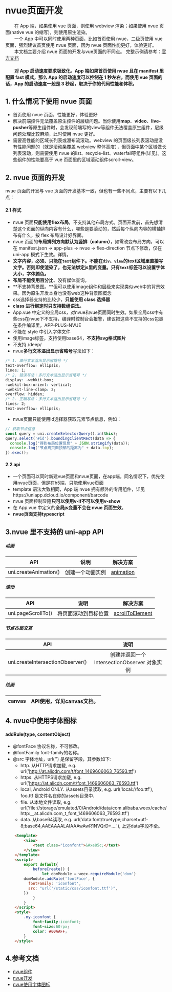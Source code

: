 # nvue页面开发

&emsp;&emsp;在 App 端，如果使用 vue 页面，则使用 webview 渲染；如果使用 nvue 页面(native vue 的缩写)，则使用原生渲染。  
&emsp;&emsp;一个 App 中可以同时使用两种页面，比如首页使用 nvue，二级页使用 vue 页面，强烈建议首页使用 nvue 页面，因为 nvue 页面性能更好，体验更好。  
&emsp;&emsp;本文档主要介绍 nvue 页面的开发与vue页面的不同点。
完整示例请参考：[官方文档](https://uniapp.dcloud.net.cn/tutorial/nvue-outline.html#)

#### &emsp;&emsp;对 App 启动速度要求极致化。App 端如果首页使用 nvue 且在 manifest 里配置 fast 模式，那么 App 的启动速度可以控制在 1 秒左右。而使用 vue 页面的话，App 的启动速度一般是 3 秒起，取决于你的代码性能和体积。

## 1. 什么情况下使用 nvue 页面
- 首页使用 nvue 页面，性能更好，体验更好
- 解决前端控件无法覆盖原生控件的层级问题。当你使用**map**、**video**、**live-pusher**等原生组件时，会发现前端写的view等组件无法覆盖原生组件，层级问题处理比较麻烦，此时使用 nvue 更好。
- 需要高性能的区域长列表或瀑布流滚动。webview 的页面级长列表滚动是没有性能问题的（就是滚动条覆盖 webview 整体高度），但页面中某个区域做长列表滚动，则需要使用 nvue 的list、recycle-list、waterfall等组件(详见)。这些组件的性能要高于 vue 页面里的区域滚动组件scroll-view。

## 2. nvue 页面的开发
nvue 页面的开发与 vue 页面的开发基本一致，但也有一些不同点，主要有以下几点：

#### 2.1 样式
- nvue 页面**只能使用flex布局**，不支持其他布局方式。页面开发前，首先想清楚这个页面的纵向内容有什么，哪些是要滚动的，然后每个纵向内容的横轴排布有什么，按 flex 布局设计好界面。
- nvue 页面的**布局排列方向默认为竖排（column）**，如需改变布局方向，可以在 manifest.json -> app-plus -> nvue -> flex-direction 节点下修改，仅在 uni-app 模式下生效。详情。
- **文字内容，必须、只能在`text`组件下。不能在`div`、`view`的text区域里直接写文字。否则即使渲染了，也无法绑定js里的变量。只有`text`标签可以设置字体大小，字体颜色。**
- **布局不能使用百分比**、没有媒体查询。
- **不支持背景图。**但可以使用image组件和层级来实现类似web中的背景效果。因为原生开发本身也没有web这种背景图概念
- css选择器支持的比较少，**只能使用 class 选择器**
- **class 进行绑定时只支持数组语法。**
- App.vue 中定义的全局css，对nvue和vue页面同时生效。如果全局css中有些css在nvue下不支持，编译时控制台会报警，建议把这些不支持的css包裹在条件编译里，APP-PLUS-NVUE
- 不能在 style 中引入字体文件
- 使用image标签，支持使用base64，**不支持svg格式图片**
- 不支持 /deep/
- nvue**多行文本溢出显示省略号**写法如下：
```css
/* 1. 单行文本溢出显示省略号 */
text-overflow: ellipsis;
lines: 1;
/* 2. 错误写法：多行文本溢出显示省略号 */ 
display: -webkit-box;
-webkit-box-orient: vertical;
-webkit-line-clamp: 2;
overflow: hidden;
/* 2. 正确写法：多行文本溢出显示省略号 */ 
lines: 2;
text-overflow: ellipsis;
```
- nvue页面只能使用Id选择器获取元素节点信息，例如：
```javascript
// 获取节点信息
const query = uni.createSelectorQuery().in(this);
query.select('#id').boundingClientRect(data => {
  console.log("得到布局位置信息" + JSON.stringify(data));
  console.log("节点离页面顶部的距离为" + data.top);
}).exec();
```
#### 2.2 api
- 一个页面可以同时新建vue页面和nvue页面，在app端，同名情况下，优先使用nvue页面，但是在h5端，只能使用vue页面
- template 语法大致相同，App 端 nvue 拥有额外的专用组件，详见https://uniapp.dcloud.io/component/barcode
- nvue 页面控制显隐**只可以使用v-if不可以使用v-show**
- 在 App.vue 中定义的**全局js变量不会在 nvue 页面生效**。
- **nvue页面支持typescript**
  
  
## 3.nvue 里不支持的 uni-app API
##### 动画
|API|	说明	|解决方案|
|--|:--:|:--:|
|uni.createAnimation()	|创建一个动画实例	|[animation](https://uniapp.dcloud.net.cn/tutorial/nvue-api.html#animation)
##### 滚动
|API	|说明	|解决方案
|--|:--:|:--:|
|uni.pageScrollTo()	|将页面滚动到目标位置	|[scrollToElement](https://uniapp.dcloud.net.cn/tutorial/nvue-api.html#scrolltoelement)|
##### 节点布局交互
|API	|说明|
|--|:--:|
|uni.createIntersectionObserver()	|创建并返回一个 IntersectionObserver 对象实例
##### 绘画
|canvas| API使用，详见canvas文档。|
|--|:--:|

## 4. nvue中使用字体图标
#### addRule(type, contentObject)

- @fontFace 协议名称，不可修改。
- @fontFamily font-family的名称。
- @src 字体地址，url('') 是保留字段，其参数如下:
  - http. 从HTTP请求加载, e.g. url('http://at.alicdn.com/t/font_1469606063_76593.ttf')
  - https. 从HTTPS请求加载, e.g. url('https://at.alicdn.com/t/font_1469606063_76593.ttf')
  - local, Android ONLY. 从assets目录读取, e.g. url('local://foo.ttf'), foo.ttf 是文件名在你的assets目录中.
  - file. 从本地文件读取, e.g. url('file://storage/emulated/0/Android/data/com.alibaba.weex/cache/http:__at.alicdn.com_t_font_1469606063_76593.ttf')
  - data. 从base64读取, e.g. url('data:font/truetype;charset=utf-8;base64,AAEAAAALAIAAAwAwR1NVQrD+....'), 上述data字段不全。
```html
	<template>
		<view>
			<text class="iconfont">&#xe85c;</text>	
		</view>
	</template>
	<script>
		export default{
			beforeCreate() {
				let domModule = weex.requireModule('dom')
        domModule.addRule('fontFace', {
          fontFamily: 'iconfont',
          src: "url('/static/css/iconfont.ttf')",
        })
			}
		}
	</script>
	<style>
		.my-iconfont {
			font-family:iconfont;
			font-size:60rpx;
			color: #00AAFF;
		}
	</style>
```

## 4.参考文档
- [nvue组件](https://uniapp.dcloud.net.cn/component/barcode.html#)
- [nvue开发](https://uniapp.dcloud.net.cn/tutorial/nvue-outline.html#)
- [nvue使用字体图标](https://uniapp.dcloud.net.cn/tutorial/nvue-api.html#addrule)


